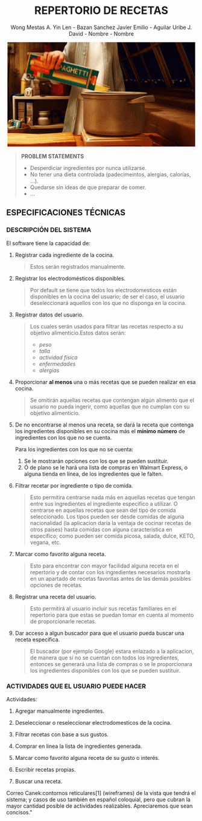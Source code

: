 <div align="center">
	
# **REPERTORIO DE RECETAS**
  
Wong Mestas A. Yin Len -  Bazan Sanchez Javier Emilio - Aguilar Uribe J. David  - Nombre  - Nombre 


</div>

<div align="center">
  
![Ratatouille](GIF/a6ebc357ef9823560fdd0500f2ebff1b.gif)</div>

<div>
  
> <b>PROBLEM STATEMENTS</b>
    <div>
>  - Desperdiciar ingredientes por nunca utilizarse.
>  - No tener una dieta controlada (padecimeintos, alergias, calorías, ...).
>  - Quedarse sin ideas de que preparar de comer.
>  - ...
   </div>


<div>
	
## ESPECIFICACIONES TÉCNICAS
	
 <div>
	
 ### DESCRIPCIÓN DEL SISTEMA
	
<div>	

El software tiene la capacidad de:
		    
1. Registrar cada ingrediente de la cocina.
	> Estos serán registrados manualmente.
	   
2. Registrar los electrodomésticos disponibles.
	> Por default se tiene que todos los electrodomesticos están disponibles en la cocina del usuario; de ser el caso, el usuario deseleccionará aquellos 	     	  con los que no disponga en la cocina.
	
3. Registrar datos del usuario.
	> Los cuales serán usados para filtrar las recetas respecto a su objetivo alimenticio.Estos datos serán:
	> 	- *peso*
	>	- *talla*
	>	- *actividad fisica*
	>	- *enfermedades*
	>	- *alergias*
		
4. Proporcionar <b> al menos  </b> una o más recetas que se pueden realizar en esa cocina.
	> Se omitirán aquellas recetas que contengan algún alimento que el usuario no pueda ingerir, como aquellas que no cumplan con su objetivo alimenticio.
	
5. De no encontrarse al menos  una  receta, se dará la receta que contenga los ingredientes disponibles en su cocina más el **mínimo número** de ingredientes con los que no se cuenta.
   
   Para los ingredientes con los que no se cuenta:
   
   	1. Se le mostrarán opciones con los que se pueden sustituir.
   	2. Ó de plano se le hará una lista de compras en Walmart Express, o alguna tienda en línea, de los ingredientes que le falten.
	
6. Filtrar recetar por  ingrediente o tipo de comida.
 	 > Esto permitira centrarse nada más en aquellas recetas que tengan entre sus ingredientes el ingrediente especifico a utilizar. O centrarse en aquellas 	   recetas que sean del tipo de comida seleccionado.
   	 > Los tipos pueden ser desde comidas de alguna nacionalidad (la aplicacion daría la ventaja de cocinar recetas de otros paises) hasta comidas con 		   alguna caracteristica en especifico; como pueden ser comida picosa, salada, dulce, KETO, vegana, etc.
	
7. Marcar como favorito alguna receta.
	> Esto para encontrar con mayor facilidad alguna receta en el repertorio y de contar con los ingredientes necesarios mostrarla en un apartado de recetas 	   favoritas antes de las demás posibles opciones de recetas.
	
8. Registrar una receta del usuario.
	> Esto permitirá al usuario incluir sus recetas familiares en el repertorio para que estas se puedan tomar en cuenta al momento de proporcionarle recetas. 
   
9. Dar acceso a algun buscador para que el usuario pueda buscar una receta específica.
	> El buscador (por ejemplo Google) estara enlazado a la aplicacion, de manera que si no se cuentan con todos los ingredientes, entonces se generará una 	  lista de compras o se le proporcionara los ingredientes disponibles con los que se pueden sustituir. 
</div>
</div>


<div>
		
### ACTIVIDADES QUE EL USUARIO PUEDE HACER

Actividades:
1. Agregar manualmente ingredientes.
	
3. Deseleccionar o reseleccionar electrodomesticos de la cocina.
4. Filtrar recetas con base a sus gustos.
5. Comprar en linea la lista de ingredientes generada.
6. Marcar como favorito alguna receta de su gusto o interés.
7. Escribir recetas propias.
8. Buscar una receta.

</div>
	
Correo Canek:contornos reticulares[1]  (wireframes) de la vista que tendrá el sistema; y casos de uso también en español coloquial, pero que cubran la mayor cantidad posible de actividades realizables. Apreciaremos que sean concisos."
	
	

</div>  

  
